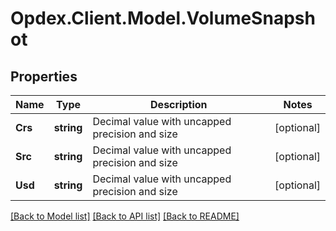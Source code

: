 # Opdex.Client.Model.VolumeSnapshot

## Properties

Name | Type | Description | Notes
------------ | ------------- | ------------- | -------------
**Crs** | **string** | Decimal value with uncapped precision and size | [optional] 
**Src** | **string** | Decimal value with uncapped precision and size | [optional] 
**Usd** | **string** | Decimal value with uncapped precision and size | [optional] 

[[Back to Model list]](../README.md#documentation-for-models) [[Back to API list]](../README.md#documentation-for-api-endpoints) [[Back to README]](../README.md)

